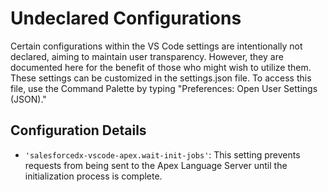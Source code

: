 # Undeclared Configurations

Certain configurations within the VS Code settings are intentionally not declared,
aiming to maintain user transparency. However, they are documented here for the benefit of those
who might wish to utilize them. These settings can be customized in the settings.json file.
To access this file, use the Command Palette by typing "Preferences: Open User Settings (JSON)."

## Configuration Details

- `'salesforcedx-vscode-apex.wait-init-jobs'`: This setting prevents requests from being sent to the Apex Language Server until the initialization process is complete.
